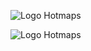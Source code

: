 <p><img alt="Logo Hotmaps" src="https://www.hotmaps-project.eu/wp-content/uploads/2017/02/logo.svg"/></p><img alt="Logo Hotmaps" src="https://www.hotmaps-project.eu/wp-content/uploads/2017/02/logo.svg"/></p<img alt="Logo Hotmaps" src="https://www.hotmaps-project.eu/wp-content/uploads/2017/02/logo.svg"/></p>
